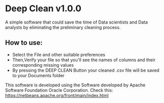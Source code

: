 # Deep Clean v1.0.0
A simple software that could save the time of Data scientists and Data analysts by eliminating the preliminary cleaning process.

## How to use:
- Select the File and other suitable preferences
- Then,Verify your file so that you'll see the names of columns and their corresponding missing values
- By pressing the DEEP CLEAN Button your cleaned .csv file will be saved to your Documents folder

This software is developed using the Software developed by Apache Software Foundation Oracle Corporation.
Check this: https://netbeans.apache.org/front/main/index.html
